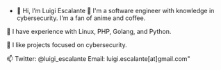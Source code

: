 - 👋 Hi, I’m Luigi Escalante
👀 I'm a software engineer with knowledge in cybersecurity. I'm a fan of anime and coffee.

🌱 I have experience with Linux, PHP, Golang, and Python.

💞️ I like projects focused on cybersecurity.

📫 Twitter: @luigi_escalante Email: luigi.escalante[at]gmail.com"

<!---
luigiescalante/luigiescalante is a ✨ special ✨ repository because its `README.md` (this file) appears on your GitHub profile.
You can click the Preview link to take a look at your changes.
--->
